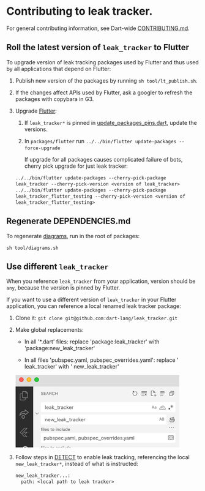 # Contributing to leak tracker.

For general contributing information, see Dart-wide [CONTRIBUTING.md](https://github.com/dart-lang/.github/blob/main/CONTRIBUTING.md).

##  Roll the latest version of `leak_tracker` to Flutter

To upgrade version of leak tracking packages used by Flutter and thus used by
all applications that depend on Flutter:

1. Publish new version of the packages by running `sh tool/lt_publish.sh`.

2. If the changes affect APIs used by Flutter,
   ask a googler to refresh the packages with copybara in G3.

3. Upgrade [Flutter](https://github.com/flutter/flutter):

    1. If `leak_tracker*` is pinned in
       [update_packages_pins.dart](https://github.com/flutter/flutter/blob/main/packages/flutter_tools/lib/src/update_packages_pins.dart),
       update the versions.
    3. In `packages/flutter` run `../../bin/flutter update-packages --force-upgrade`
  
       If upgrade for all packages causes complicated failure of bots, cherry pick upgrade for
       just leak tracker:
   
      ```
      ../../bin/flutter update-packages --cherry-pick-package leak_tracker --cherry-pick-version <version of leak_tracker> 
      ../../bin/flutter update-packages --cherry-pick-package leak_tracker_flutter_testing --cherry-pick-version <version of leak_tracker_flutter_testing>
      ```

## Regenerate DEPENDENCIES.md

To regenerate [diagrams](https://pub.dev/packages/layerlens), run in the root of packages:

```shell
sh tool/diagrams.sh
```

## Use different `leak_tracker`

When you reference `leak_tracker` from your application, version should be `any`, because
the version is pinned by Flutter.

If you want to use a different version of `leak_tracker` in your Flutter application,
you can reference a local renamed leak tracker package:

1. Clone it: `git clone git@github.com:dart-lang/leak_tracker.git`

2. Make global replacements:

   - In all '*.dart' files: replace 'package:leak_tracker' with 'package:new_leak_tracker'

   - In all files 'pubspec.yaml, pubspec_overrides.yaml': replace ' leak_tracker' with ' new_leak_tracker'

   ![replace](images/rename.png "Rename leak_tracker")

3. Follow steps in [DETECT](./DETECT.md) to enable leak tracking, referencing
   the local `new_leak_tracker*`, instead of what is instructed:

   ```
   new_leak_tracker...:
     path: <local path to leak tracker>
   ```
